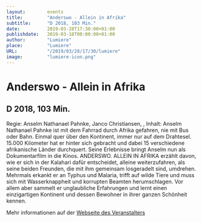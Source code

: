 ```yaml
---
layout:        events
title:         "Anderswo - Allein in Afrika"
subtitle:      "D 2018, 103 Min."
date:          2019-03-28T17:30:00+01:00
publishdate:   2019-03-18T00:00:00+01:00
author:        "Lumiere"
place:         "Lumiere"
URL:           "/2019/03/28/17/30/lumiere"
image:         "lumiere-icon.png"
---
```


Anderswo - Allein in Afrika
===========

D 2018, 103 Min.
-----------

Regie: Anselm Nathanael Pahnke, Janco Christiansen, , Inhalt: Anselm Nathanael Pahnke ist mit dem Fahrrad durch Afrika gefahren, nie mit Bus oder Bahn.  Einmal quer über den Kontinent, immer nur auf dem Drahtesel. 15.000 Kilometer hat er hinter sich gebracht und dabei 15 verschiedene afrikanische Länder durchquert. Seine Erlebnisse bringt Anselm nun als Dokumentarfilm in die Kinos. ANDERSWO. ALLEIN IN AFRIKA erzählt davon, wie er sich in der Kalahari dafür entscheidet, alleine weiterzufahren, als seine beiden Freunden, die mit ihm gemeinsam losgeradelt sind, umdrehen. Mehrmals erkankt er an Typhus und Malaria, trifft auf wilde Tiere und muss sich mit Wasserknappheit und korrupten Beamten herumschlagen. Vor allem aber sammelt er unglaubliche Erfahrungen und lernt einen einzigartigen Kontinent und dessen Bewohner in ihrer ganzen Schönheit kennen.

Mehr informationen auf der [Webseite des Veranstalters](http://www.lumiere.de/19/03/anderswo.htm)
